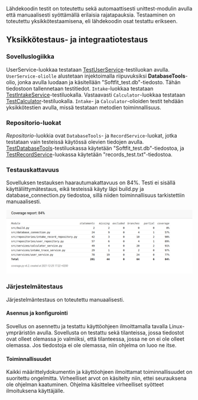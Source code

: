Lähdekoodin testit on toteutettu sekä automaattisesti unittest-modulin avulla että manuaalisesti syöttämällä erilaisia rajatapauksia.
Testaaminen on toteutettu yksikkötestaamisena, eli lähdekoodin osat testattu erikseen.

## Yksikkötestaus- ja integraatiotestaus

### Sovelluslogiikka

UserService-luokkaa testataan [TestUserService](https://github.com/Neroniuoso/ot-harjoitustyo/blob/master/src/tests/user_service_test.py)-testiluokan avulla. `UserService-oliolle` alustetaan injektoimalla riipuvuksiksi **DatabaseTools**-olio, jonka avulla luodaan ja käsitellään "Softfit_test.db"-tiedosto. Tähän tiedostoon tallennetaan testitiedot.
`Intake`-luokkaa testataan [TestIntakeService](https://github.com/Neroniuoso/ot-harjoitustyo/blob/master/src/tests/intake_trace_service_test.py)-testiluokalla. Vastaavasti `Calculator`-luokkaa testataan [TestCalculator](https://github.com/Neroniuoso/ot-harjoitustyo/blob/master/src/tests/calculator_service_test.py)-testiluokalla.
`Intake`- ja `Calculator`-olioiden testit tehdään yksikkötestien avulla, missä testataan metodien toiminnallisuus.

### Repositorio-luokat

_Repositorio_-luokkia ovat `DatabaseTools`- ja `RecordService`-luokat, jotka testataan vain testeissä käytössä olevien tiedojen avulla.
[TestDatabaseTools](https://github.com/Neroniuoso/ot-harjoitustyo/blob/master/src/tests/user_repository_test.py)-testiluokassa käytetään "Softfit_test.db"-tiedostoa, ja [TestRecordService](https://github.com/Neroniuoso/ot-harjoitustyo/blob/master/src/tests/intake_record_repository_test.py#L10)-luokassa käytetään "records_test.txt"-tiedostoa.

### Testauskattavuus

Sovelluksen testauksen haarautumakattavuus on 84%. Testi ei sisällä käyttäliittymätestaus, eikä testeissä käyty läpi build.py ja database_connection.py tiedostoa, sillä niiden toiminnallisuus tarkistettiin manuaalisesti.

<img src="https://github.com/Neroniuoso/ot-harjoitustyo/blob/master/dokumentaatio/kuvat/coverage.png" width=760>

### Järjestelmätestaus

Järjestelmäntestaus on toteutettu manuaalisesti.

#### Asennus ja konfigurointi

Sovellus on asennettu ja testattu käyttöohjeen ilmoittamalla tavalla Linux-ympräristön avulla.
Sovellusta on testattu sekä tilanteissa, jossa tiedostot ovat olleet olemassa jo valmiiksi, että tilanteessa, jossa ne on ei ole olleet olemassa. Jos tiedostoja ei ole olemassa, niin ohjelma on luoo ne itse.

#### Toiminnallisuudet

Kaikki määrittelydokumentin ja käyttöohjeen ilmoittamat toiminnallisuudet on suoritettu ongelmitta. Virheelliset arvot on käsitelty niin, ettei seurauksena ole ohjelman kaatuminen. Ohjelma käsittelee virheelliset syötteet ilmoituksena käyttäjälle.